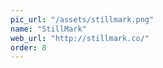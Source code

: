```yaml
---
pic_url: "/assets/stillmark.png"
name: "StillMark"
web_url: "http://stillmark.co/"
order: 8
---
```

